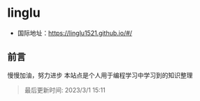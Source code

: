 # linglu
<!-- <img src="img\logo.png" alt="logo" style="zoom: 50%;" /> -->

- 国际地址：https://linglu1521.github.io/#/




## 前言

慢慢加油，努力进步
本站点是个人用于编程学习中学习到的知识整理

> 最后更新时间: 2023/3/1 15:11
